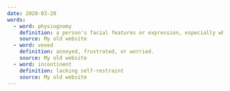 ```yaml
---
date: 2020-03-20
words:
  - word: physiognomy
    definition: a person's facial features or expression, especially when regarded as indicative of character or ethnic origin.
    source: My old website
  - word: vexed
    definition: annoyed, frustrated, or worried.
    source: My old website
  - word: incontinent
    definition: lacking self-restraint
    source: My old website
---
```

